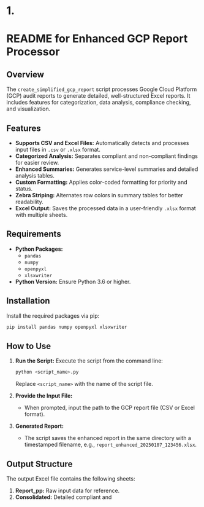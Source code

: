 # 1. 
# README for Enhanced GCP Report Processor

## Overview
The `create_simplified_gcp_report` script processes Google Cloud Platform (GCP) audit reports to generate detailed, well-structured Excel reports. It includes features for categorization, data analysis, compliance checking, and visualization.

## Features
- **Supports CSV and Excel Files:** Automatically detects and processes input files in `.csv` or `.xlsx` format.
- **Categorized Analysis:** Separates compliant and non-compliant findings for easier review.
- **Enhanced Summaries:** Generates service-level summaries and detailed analysis tables.
- **Custom Formatting:** Applies color-coded formatting for priority and status.
- **Zebra Striping:** Alternates row colors in summary tables for better readability.
- **Excel Output:** Saves the processed data in a user-friendly `.xlsx` format with multiple sheets.

## Requirements
- **Python Packages:**
  - `pandas`
  - `numpy`
  - `openpyxl`
  - `xlsxwriter`
- **Python Version:** Ensure Python 3.6 or higher.

## Installation
Install the required packages via pip:
```bash
pip install pandas numpy openpyxl xlsxwriter
```

## How to Use
1. **Run the Script:**
   Execute the script from the command line:
   ```bash
   python <script_name>.py
   ```
   Replace `<script_name>` with the name of the script file.

2. **Provide the Input File:**
   - When prompted, input the path to the GCP report file (CSV or Excel format).

3. **Generated Report:**
   - The script saves the enhanced report in the same directory with a timestamped filename, e.g., `report_enhanced_20250107_123456.xlsx`.

## Output Structure
The output Excel file contains the following sheets:
1. **Report_pp:** Raw input data for reference.
2. **Consolidated:** Detailed compliant and
